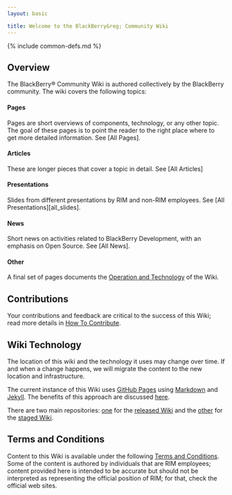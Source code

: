 ```yaml
---
layout: basic

title: Welcome to the BlackBerry&reg; Community Wiki
---
```

{% include common-defs.md %}

## Overview

The BlackBerry&reg; Community Wiki is authored collectively by the BlackBerry community.  The wiki covers the following topics:

#### Pages

Pages are short overviews of components, technology, or any other topic.
The goal of these pages is to point the reader to the right place where to get more detailed information.
See [All Pages].

#### Articles

These are longer pieces that cover a topic in detail. See [All Articles]

#### Presentations

Slides from different presentations by RIM and non-RIM employees.  See [All Presentations][all_slides].

#### News

Short news on activities related to BlackBerry Development, with an emphasis on Open Source.  See [All News].

#### Other

A final set of pages documents the [Operation and Technology](other/index.html) of the Wiki.


## Contributions

Your contributions and feedback are critical to the success of this Wiki; read more details in
[How To Contribute](other/Contribute.html).

## Wiki Technology

The location of this wiki and the technology it uses may change over time.  If and when a change happens, we will migrate the
content to the new location and infrastructure.

The current instance of this Wiki uses [GitHub Pages](http://help.github.com/pages/)
using [Markdown](http://daringfireball.net/projects/markdown/)
and [Jekyll](http://github.com/mojombo/jekyll/).
The benefits of this approach are discussed
[here](http://supportforums.blackberry.com/t5/General-Open-Source-Topics/Community-Wiki-at-GitHub-Pages-or-Wiki/td-p/1466637).

There are two main repositories: [one](http://github.com/blackberry/Community)
for the [released Wiki](http://blackberry.github.com/Community)
and the [other](http://github.com/blackberry-community/Community)
for the [staged Wiki](http://blackberry-community.github.com/Community).

## Terms and Conditions

Content to this Wiki is available under the following [Terms and Conditions](other/Legal.html).
Some of the content is authored by individuals that are RIM employees;
content provided here is intended to be accurate but should not be interpreted as representing the official position of RIM;
for that, check the official web sites.
